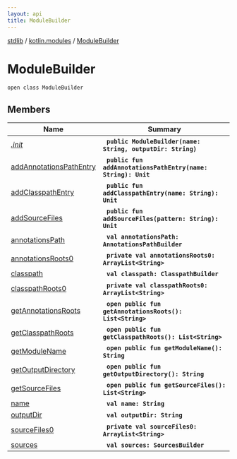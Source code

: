 ```yaml
---
layout: api
title: ModuleBuilder
---
```

[stdlib](../../index.md) / [kotlin.modules](../index.md) / [ModuleBuilder](index.md)

# ModuleBuilder

```
open class ModuleBuilder
```

## Members

| Name | Summary |
|------|---------|
|[*.init*](_init_.md)|&nbsp;&nbsp;**`public ModuleBuilder(name: String, outputDir: String)`**<br>|
|[addAnnotationsPathEntry](addAnnotationsPathEntry.md)|&nbsp;&nbsp;**`public fun addAnnotationsPathEntry(name: String): Unit`**<br>|
|[addClasspathEntry](addClasspathEntry.md)|&nbsp;&nbsp;**`public fun addClasspathEntry(name: String): Unit`**<br>|
|[addSourceFiles](addSourceFiles.md)|&nbsp;&nbsp;**`public fun addSourceFiles(pattern: String): Unit`**<br>|
|[annotationsPath](annotationsPath/index.md)|&nbsp;&nbsp;**`val annotationsPath: AnnotationsPathBuilder`**<br>|
|[annotationsRoots0](annotationsRoots0.md)|&nbsp;&nbsp;**`private val annotationsRoots0: ArrayList<String>`**<br>|
|[classpath](classpath/index.md)|&nbsp;&nbsp;**`val classpath: ClasspathBuilder`**<br>|
|[classpathRoots0](classpathRoots0.md)|&nbsp;&nbsp;**`private val classpathRoots0: ArrayList<String>`**<br>|
|[getAnnotationsRoots](getAnnotationsRoots.md)|&nbsp;&nbsp;**`open public fun getAnnotationsRoots(): List<String>`**<br>|
|[getClasspathRoots](getClasspathRoots.md)|&nbsp;&nbsp;**`open public fun getClasspathRoots(): List<String>`**<br>|
|[getModuleName](getModuleName.md)|&nbsp;&nbsp;**`open public fun getModuleName(): String`**<br>|
|[getOutputDirectory](getOutputDirectory.md)|&nbsp;&nbsp;**`open public fun getOutputDirectory(): String`**<br>|
|[getSourceFiles](getSourceFiles.md)|&nbsp;&nbsp;**`open public fun getSourceFiles(): List<String>`**<br>|
|[name](name.md)|&nbsp;&nbsp;**`val name: String`**<br>|
|[outputDir](outputDir.md)|&nbsp;&nbsp;**`val outputDir: String`**<br>|
|[sourceFiles0](sourceFiles0.md)|&nbsp;&nbsp;**`private val sourceFiles0: ArrayList<String>`**<br>|
|[sources](sources/index.md)|&nbsp;&nbsp;**`val sources: SourcesBuilder`**<br>|
